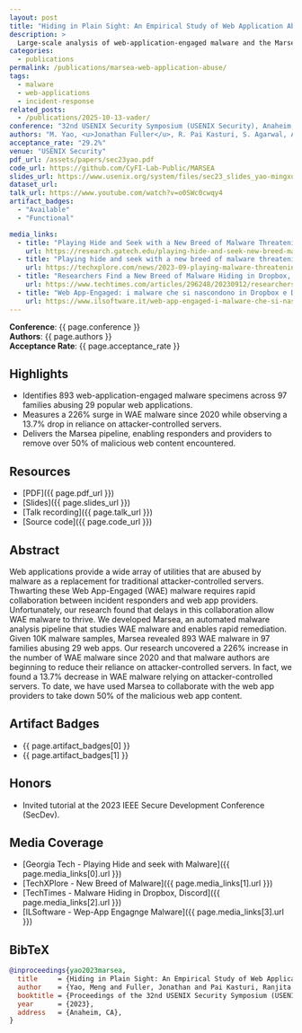 ```yaml
---
layout: post
title: "Hiding in Plain Sight: An Empirical Study of Web Application Abuse in Malware"
description: >
  Large-scale analysis of web-application-engaged malware and the Marsea remediation pipeline, accepted to USENIX Security 2023 (29.2% acceptance rate).
categories:
  - publications
permalink: /publications/marsea-web-application-abuse/
tags:
  - malware
  - web-applications
  - incident-response
related_posts:
  - /publications/2025-10-13-vader/
conference: "32nd USENIX Security Symposium (USENIX Security), Anaheim, CA, 2023"
authors: "M. Yao, <u>Jonathan Fuller</u>, R. Pai Kasturi, S. Agarwal, A. K. Sikder, B. Saltaformaggio"
acceptance_rate: "29.2%"
venue: "USENIX Security"
pdf_url: /assets/papers/sec23yao.pdf
code_url: https://github.com/CyFI-Lab-Public/MARSEA
slides_url: https://www.usenix.org/system/files/sec23_slides_yao-mingxuan.pdf
dataset_url: 
talk_url: https://www.youtube.com/watch?v=o0SWc0cwqy4
artifact_badges:
  - "Available"
  - "Functional"

media_links:
  - title: "Playing Hide and Seek with a New Breed of Malware Threatening Millions of Users"
    url: https://research.gatech.edu/playing-hide-and-seek-new-breed-malware-threatening-millions-users
  - title: "Playing hide and seek with a new breed of malware threatening millions of users"
    url: https://techxplore.com/news/2023-09-playing-malware-threatening-millions-users.html
  - title: "Researchers Find a New Breed of Malware Hiding in Dropbox, Discord"
    url: https://www.techtimes.com/articles/296248/20230912/researchers-find-new-breed-malware-hiding-dropbox-discord.htm
  - title: "Web App-Engaged: i malware che si nascondono in Dropbox e Discord"
    url: https://www.ilsoftware.it/web-app-engaged-i-malware-che-si-nascondono-in-dropbox-e-discord/
---
```


**Conference**: {{ page.conference }}  
**Authors**: {{ page.authors }}  
**Acceptance Rate**: {{ page.acceptance_rate }}

## Highlights

- Identifies 893 web-application-engaged malware specimens across 97 families abusing 29 popular web applications.
- Measures a 226% surge in WAE malware since 2020 while observing a 13.7% drop in reliance on attacker-controlled servers.
- Delivers the Marsea pipeline, enabling responders and providers to remove over 50% of malicious web content encountered.

## Resources

- [PDF]({{ page.pdf_url }})  
- [Slides]({{ page.slides_url }})  
- [Talk recording]({{ page.talk_url }})  
- [Source code]({{ page.code_url }})  


## Abstract

Web applications provide a wide array of utilities that are abused by malware as a replacement for traditional attacker-controlled servers. Thwarting these Web App-Engaged (WAE) malware requires rapid collaboration between incident responders and web app providers. Unfortunately, our research found that delays in this collaboration allow WAE malware to thrive. We developed Marsea, an automated malware analysis pipeline that studies WAE malware and enables rapid remediation. Given 10K malware samples, Marsea revealed 893 WAE malware in 97 families abusing 29 web apps. Our research uncovered a 226% increase in the number of WAE malware since 2020 and that malware authors are beginning to reduce their reliance on attacker-controlled servers. In fact, we found a 13.7% decrease in WAE malware relying on attacker-controlled servers. To date, we have used Marsea to collaborate with the web app providers to take down 50% of the malicious web app content.

## Artifact Badges

- {{ page.artifact_badges[0] }}
- {{ page.artifact_badges[1] }}

## Honors

- Invited tutorial at the 2023 IEEE Secure Development Conference (SecDev).

## Media Coverage

- [Georgia Tech - Playing Hide and seek with Malware]({{ page.media_links[0].url }})
- [TechXPlore - New Breed of Malware]({{ page.media_links[1].url }})
- [TechTimes - Malware Hiding in Dropbox, Discord]({{ page.media_links[2].url }})
- [ILSoftware - Wep-App Engagnge Malware]({{ page.media_links[3].url }})


## BibTeX

```bibtex
@inproceedings{yao2023marsea,
  title     = {Hiding in Plain Sight: An Empirical Study of Web Application Abuse in Malware},
  author    = {Yao, Meng and Fuller, Jonathan and Pai Kasturi, Ranjita and Agarwal, Saumya and Sikder, Amit K. and Saltaformaggio, Brendan},
  booktitle = {Proceedings of the 32nd USENIX Security Symposium (USENIX Security)},
  year      = {2023},
  address   = {Anaheim, CA},
}
```
